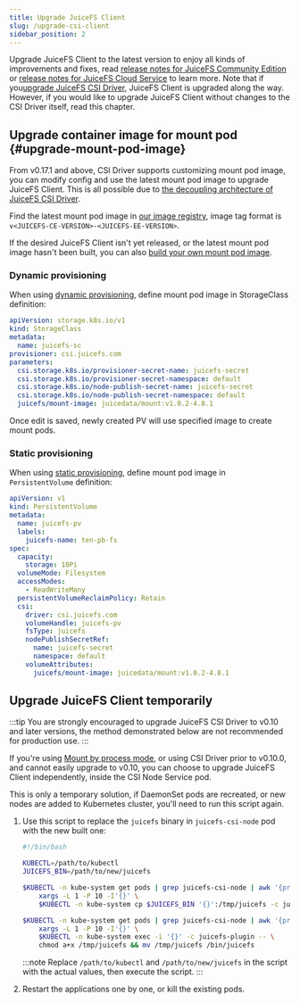 ```yaml
---
title: Upgrade JuiceFS Client
slug: /upgrade-csi-client
sidebar_position: 2
---
```


Upgrade JuiceFS Client to the latest version to enjoy all kinds of improvements and fixes, read [release notes for JuiceFS Community Edition](https://github.com/juicedata/juicefs/releases) or [release notes for JuiceFS Cloud Service](https://juicefs.com/docs/cloud/release/) to learn more. Note that if you[upgrade JuiceFS CSI Driver](./upgrade-csi-driver.md), JuiceFS Client is upgraded along the way. However, if you would like to upgrade JuiceFS Client without changes to the CSI Driver itself, read this chapter.

## Upgrade container image for mount pod {#upgrade-mount-pod-image}

From v0.17.1 and above, CSI Driver supports customizing mount pod image, you can modify config and use the latest mount pod image to upgrade JuiceFS Client. This is all possible due to [the decoupling architecture of JuiceFS CSI Driver](../introduction.md).

Find the latest mount pod image in [our image registry](https://hub.docker.com/r/juicedata/mount/tags?page=1&ordering=last_updated&name=v), image tag format is `v<JUICEFS-CE-VERSION>-<JUICEFS-EE-VERSION>`.

If the desired JuiceFS Client isn't yet released, or the latest mount pod image hasn't been built, you can also [build your own mount pod image](../development/build-juicefs-image.md#build-mount-pod-image).

### Dynamic provisioning

When using [dynamic provisioning](../guide/pv.md#dynamic-provisioning), define mount pod image in StorageClass definition:

```yaml {11}
apiVersion: storage.k8s.io/v1
kind: StorageClass
metadata:
  name: juicefs-sc
provisioner: csi.juicefs.com
parameters:
  csi.storage.k8s.io/provisioner-secret-name: juicefs-secret
  csi.storage.k8s.io/provisioner-secret-namespace: default
  csi.storage.k8s.io/node-publish-secret-name: juicefs-secret
  csi.storage.k8s.io/node-publish-secret-namespace: default
  juicefs/mount-image: juicedata/mount:v1.0.2-4.8.1
```

Once edit is saved, newly created PV will use specified image to create mount pods.

### Static provisioning

When using [static provisioning](../guide/pv.md#static-provisioning), define mount pod image in `PersistentVolume` definition:

```yaml {22}
apiVersion: v1
kind: PersistentVolume
metadata:
  name: juicefs-pv
  labels:
    juicefs-name: ten-pb-fs
spec:
  capacity:
    storage: 10Pi
  volumeMode: Filesystem
  accessModes:
    - ReadWriteMany
  persistentVolumeReclaimPolicy: Retain
  csi:
    driver: csi.juicefs.com
    volumeHandle: juicefs-pv
    fsType: juicefs
    nodePublishSecretRef:
      name: juicefs-secret
      namespace: default
    volumeAttributes:
      juicefs/mount-image: juicedata/mount:v1.0.2-4.8.1
```

## Upgrade JuiceFS Client temporarily

:::tip
You are strongly encouraged to upgrade JuiceFS CSI Driver to v0.10 and later versions, the method demonstrated below are not recommended for production use.
:::

If you're using [Mount by process mode](../introduction.md#by-process), or using CSI Driver prior to v0.10.0, and cannot easily upgrade to v0.10, you can choose to upgrade JuiceFS Client independently, inside the CSI Node Service pod.

This is only a temporary solution, if DaemonSet pods are recreated, or new nodes are added to Kubernetes cluster, you'll need to run this script again.

1. Use this script to replace the `juicefs` binary in `juicefs-csi-node` pod with the new built one:

   ```bash
   #!/bin/bash

   KUBECTL=/path/to/kubectl
   JUICEFS_BIN=/path/to/new/juicefs

   $KUBECTL -n kube-system get pods | grep juicefs-csi-node | awk '{print $1}' | \
       xargs -L 1 -P 10 -I'{}' \
       $KUBECTL -n kube-system cp $JUICEFS_BIN '{}':/tmp/juicefs -c juicefs-plugin

   $KUBECTL -n kube-system get pods | grep juicefs-csi-node | awk '{print $1}' | \
       xargs -L 1 -P 10 -I'{}' \
       $KUBECTL -n kube-system exec -i '{}' -c juicefs-plugin -- \
       chmod a+x /tmp/juicefs && mv /tmp/juicefs /bin/juicefs
   ```

   :::note
   Replace `/path/to/kubectl` and `/path/to/new/juicefs` in the script with the actual values, then execute the script.
   :::

2. Restart the applications one by one, or kill the existing pods.
